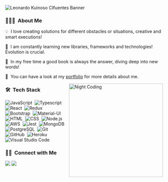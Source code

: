 ![Leonardo Kuinoso CIfuentes Banner](https://i.imgur.com/yOhIspD.png)

### 👨🏻‍💻 &nbsp;About Me

💡 &nbsp;I love creating solutions for different obstacles or situations, creative and smart executions!

🌱 &nbsp;I am constantly learning new libraries, frameworks and technologies! Evolution is crucial.

:book: &nbsp;In my free time a good book is always the answer, diving deep into new words!

📄 &nbsp;You can have a look at my  [portfolio](https://portfolio-lemon-mu.vercel.app/) for more details about me. 

<img alt="Night Coding" src="https://media4.giphy.com/media/f3iwJFOVOwuy7K6FFw/giphy.gif?cid=ecf05e47odvleykto9li60z8ug2lfrk52c4ibphnj2posuge&rid=giphy.gif" align="right" width="300"/>

### 🛠 &nbsp;Tech Stack

![JavaScript](https://img.shields.io/badge/-JavaScript-05122A?style=flat&logo=javascript)&nbsp;
![Typescript](https://img.shields.io/badge/-Typescript-05122A?style=flat&logo=typescript)&nbsp;
![React](https://img.shields.io/badge/-React-05122A?style=flat&logo=react)&nbsp;
![Redux](https://img.shields.io/badge/-Redux-05122A?style=flat&logo=redux)&nbsp;
![Bootstrap](https://img.shields.io/badge/-Bootstrap-05122A?style=flat&logo=bootstrap&logoColor=563D7C)&nbsp;
![Material-UI](https://img.shields.io/badge/-MaterialUI-05122A?style=flat&logo=material-ui)&nbsp;
![HTML](https://img.shields.io/badge/-HTML-05122A?style=flat&logo=HTML5)&nbsp;
![CSS](https://img.shields.io/badge/-CSS-05122A?style=flat&logo=CSS3&logoColor=1572B6)&nbsp;
![Node.js](https://img.shields.io/badge/-Node.js-05122A?style=flat&logo=node.js)&nbsp;
![AWS](https://img.shields.io/badge/-AWS-05122A?style=flat&logo=AWS)&nbsp;
![Jest](https://img.shields.io/badge/-Jest-05122A?style=flat&logo=jest)&nbsp;
![MongoDB](https://img.shields.io/badge/-Mongodb-05122A?style=flat&logo=mongodb)&nbsp;
![PostgreSQL](https://img.shields.io/badge/-PostgreSQL-05122A?style=flat&logo=postgresql)&nbsp;
![Git](https://img.shields.io/badge/-Git-05122A?style=flat&logo=git)&nbsp;
![GitHub](https://img.shields.io/badge/-GitHub-05122A?style=flat&logo=github)&nbsp;
![Heroku](https://img.shields.io/badge/-Heroku-05122A?style=flat&logo=heroku)&nbsp;
![Visual Studio Code](https://img.shields.io/badge/-Visual%20Studio%20Code-05122A?style=flat&logo=visual-studio-code&logoColor=007ACC)&nbsp;


### 🤝🏻 &nbsp;Connect with Me

<p align="left">
<a href="https://www.linkedin.com/in/leonardo-kuinoso-cifuentes-916634161/"><img src="https://img.shields.io/badge/-Leonardo%20Kuinoso%20Cifuentes-0077B5?style=flat&logo=Linkedin&logoColor=white"/></a>
<a href="mailto:kuinoso.leonardo@gmail.com"><img src="https://img.shields.io/badge/-kuinoso.leonardo@gmail.com-D14836?style=flat&logo=Gmail&logoColor=white"/></a>
</p>
